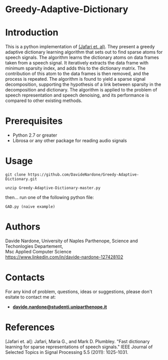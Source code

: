 # Greedy-Adaptive-Dictionary

# Introduction

This is a python implementation of [(Jafari et. al)](http://ieeexplore.ieee.org/document/5776648/). They present a greedy adaptive dictionary learning algorithm that sets out to find sparse atoms for speech signals. The algorithm learns the dictionary atoms on data frames taken from a speech signal. It iteratively extracts the data frame with minimum sparsity index, and adds this to the dictionary matrix. The contribution of this atom to the data frames is then removed, and the process is repeated. The algorithm is found to yield a sparse signal decomposition, supporting the hypothesis of a link between sparsity in the decomposition and dictionary. The algorithm is applied to the problem of speech representation and speech denoising, and its performance is compared to other existing methods. 


# Prerequisites

  - Python 2.7 or greater <br>
  - Librosa or any other package for reading audio signals
  
# Usage

`git clone https://github.com/DavideNardone/Greedy-Adaptive-Dictionary.git` <br>

`unzip Greedy-Adaptive-Dictionary-master.py`

then... run one of the following python file:

`GAD.py (naive example)` <br>

# Authors

Davide Nardone, University of Naples Parthenope, Science and Techonlogies Departement,<br> Msc Applied Computer Science <br/>
https://www.linkedin.com/in/davide-nardone-127428102

# Contacts

For any kind of problem, questions, ideas or suggestions, please don't esitate to contact me at: 
- **davide.nardone@studenti.uniparthenope.it**

# References

[Jafari et. al]: Jafari, Maria G., and Mark D. Plumbley. "Fast dictionary learning for sparse representations of speech signals." IEEE Journal of Selected Topics in Signal Processing 5.5 (2011): 1025-1031.
